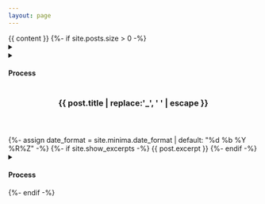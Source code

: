 ```yaml
---
layout: page
---
```

<article class="project" style="counter-reset: post {{ site.categories[page.category].size | minus: 'site.tags[log].size' }}">
{{ content }}
{%- if site.posts.size > 0 -%}
<nav class="nav-post" style="counter-reset: postlink {{ site.categories[page.category].size | minus: 'site.tags[log].size' }}">
    <details class="menu-post">
        <summary><span>&nbsp;</span></summary>
        <ol reversed>
        {% for post in site.categories[page.category] %}
        {% if post.tags contains 'post' %}
            <li>
                <a href="#{{ post.title | escape }}"><span>{{ post.title | replace:'_', ' ' | escape }}</span></a>
            </li>
        {% endif %}
        {% endfor %}
        </ol>
    </details>
</nav>
<article class="post log-post">
    <aside>
        <details class="menu-process">
            <summary>
                <h1>Process</h1>
            </summary>
            <ol reversed>
                {% for post in site.categories[page.category] %}
                {% if post.tags contains 'log' %}
                <li>
                {%- assign date_format = site.minima.date_format | default: "%F-%H-%M-%S" -%}
                    <article id="{{ post.date | date: date_format }}" class="log">
                    {%- assign date_format = site.minima.date_format | default: "%d %b %Y %R%Z" -%}
                        <time class="post-meta" datetime="{{ post.date }}">{{ post.date | date: date_format }}</time>
                        <ul>
                            <li>
                            {%- if site.show_excerpts -%}
                            {{ post.excerpt }}
                            {%- endif -%}
                            </li>
                        </ul>
                    </article>
                </li>
                {% endif %}
                {% if post.tags contains 'post' %}
            </ol>
        </details>
    </aside>
    </article>
    <article class="post">
        <div class="spacer-post" id="{{ post.title | escape }}"></div>
        <header class="header-post">
            <h1 class="title-post"><span>{{ post.title | replace:'_', ' ' | escape }}</span></h1>
        </header>
        <section class="content-post">
        {%- assign date_format = site.minima.date_format | default: "%d %b %Y %R%Z" -%}
        <!--<time class="post-meta" datetime="{{ post.date }}">{{ post.date | date: date_format }}</time>
            <a href="{{site.baseurl}}/categories/#{{category|slugize}}">{{ category }}</a>-->
                {%- if site.show_excerpts -%}
                {{ post.excerpt }}
                {%- endif -%}
        </section>
        <aside class="log-post">
            <details class="menu-process">
                <summary>
                    <h1>Process</h1>
                </summary>
                <ol reversed>
                {% endif %}
                {% endfor %}
                </ol>
            </details>
        </aside>
    </article>
</article>
{%- endif -%}
</article>